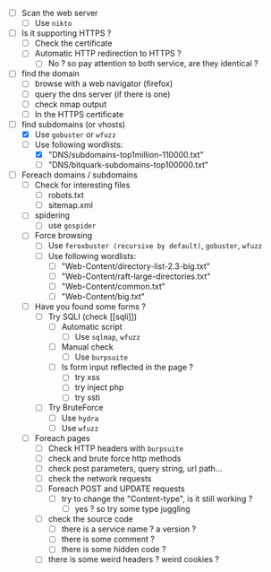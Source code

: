 
- [ ] Scan the web server
	- [ ] Use `nikto`
- [ ] Is it supporting HTTPS ?
	- [ ] Check the certificate
	- [ ] Automatic HTTP redirection to HTTPS ?
		- [ ] No ? so pay attention to both service, are they identical ?
- [ ] find the domain
	- [ ] browse with a web navigator (firefox)
	- [ ] query the dns server (if there is one)
	- [ ] check nmap output
	- [ ] In the HTTPS certificate
- [ ] find subdomains (or vhosts)
	- [x] Use `gobuster` or `wfuzz`
	- [ ] Use following wordlists:
		- [x] "DNS/subdomains-top1million-110000.txt"
		- [ ] "DNS/bitquark-subdomains-top100000.txt"
- [ ] Foreach domains / subdomains
	- [ ] Check for interesting files
		- [ ] robots.txt
		- [ ] sitemap.xml
	- [ ] spidering
		- [ ] use `gospider`
	- [ ] Force browsing
		- [ ] Use `feroxbuster (recursive by default)`, `gobuster`, `wfuzz`
		- [ ] Use following wordlists:
			- [ ] "Web-Content/directory-list-2.3-big.txt"
			- [ ] "Web-Content/raft-large-directories.txt"
			- [ ] "Web-Content/common.txt"
			- [ ] "Web-Content/big.txt"
	- [ ] Have you found some forms ?
		- [ ] Try SQLI (check [[sqli]])
			- [ ] Automatic script
				- [ ] Use `sqlmap`, `wfuzz`
			- [ ] Manual check
				- [ ] Use `burpsuite`
			- [ ] Is form input reflected in the page ?
				- [ ] try xss
				- [ ] try inject php
				- [ ] try ssti
		- [ ] Try BruteForce
			- [ ] Use `hydra`
			- [ ] Use `wfuzz`
	- [ ] Foreach pages
		- [ ] Check HTTP headers with `burpsuite`
		- [ ] check and brute force http methods
		- [ ] check post parameters, query string, url path...
		- [ ] check the network requests
		- [ ] Foreach POST and UPDATE requests
			- [ ] try to change the "Content-type", is it still working ?
				- [ ] yes ? so try some type juggling
		- [ ] check the source code
			- [ ] there is a service name ? a version ?
			- [ ] there is some comment ?
			- [ ] there is some hidden code ?
		- [ ] there is some weird headers ? weird cookies ?
